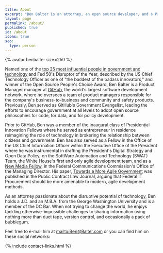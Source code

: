```yaml
---
title: About
excerpt: "Ben Balter is an attorney, an open source developer, and a Product Manager at GitHub, the world's largest software development network."
layout: page
permalink: /about/
published: true
id: /about
icons: true
seo:
  type: person
---
```


<div class="alignright">{% avatar benbalter size=250 %}</div>

<!--lint ignore retext-contractions -->

Named one of the [top 25 most influential people in government and technology](http://fedscoop.com/top-federal-it-and-tech-folks-under-40/) and Fed 50's Disruptor of the Year, described by the US Chief Technology Officer as one of "the baddest of the badass innovators," and winner of the Open Source People's Choice Award, Ben Balter is a Product Manager manager at [GitHub](https://github.com/about), the world's largest software development network, where he oversees a team of product managers responsible for the company's business-to-business and community and safety products. Previously, Ben served as GitHub's Government Evangelist, leading the efforts to encourage government at all levels to adopt open source philosophies for code, for data, and for policy development.

Prior to GitHub, Ben was a member of the inaugural class of Presidential Innovation Fellows where he served as entrepreneur in residence reimagining the role of technology in brokering the relationship between citizens and government. Ben has also served as a Fellow in the Office of the US Chief Information Officer within the Executive Office of the President where he was instrumental in drafting the President's Digital Strategy and Open Data Policy, on the SoftWare Automation and Technology (SWAT) Team, the White House's first and only agile development team, and as a [New Media Fellow](http://reboot.fcc.gov/blog/?authorId=593709), in the Federal Communications Commission's Office of the Managing Director. His paper, [Towards a More Agile Government](https://ben.balter.com/2011/11/29/towards-a-more-agile-government/) was published in the Public Contract Law Journal, arguing that Federal IT Procurement should be more amenable to modern, agile development methods.

As an attorney passionate about the disruptive potential of technology, Ben holds a J.D. and an M.B.A. from the George Washington University and is a member of the DC Bar. When not trying to change the world, he enjoys tackling otherwise-impossible challenges to sharing information using nothing more than duct tape, version control, and occasionally a pack of bubblegum.

Feel free to e-mail him at <mailto:Ben@Balter.com> or you can find him on these social networks:

{% include contact-links.html %}
